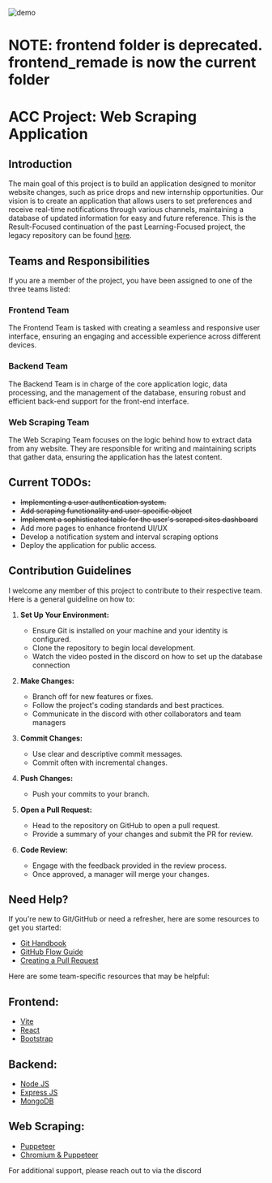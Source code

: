 
![demo]([https://github.com/aggie-coding-club/Web-Scraping-Application/assets/59489624/3bc5ad47-51fa-479b-ae8a-33f1d438dc9f](https://cdn.discordapp.com/attachments/1154973080297410565/1209012250300645476/chrome_FNVAOpK9ex.mp4?ex=65e55f66&is=65d2ea66&hm=94013f66f465f88345795f2dc0b72c339a8c872eb10d55895c8b3413c4c7287b&))

# NOTE: frontend folder is deprecated. frontend_remade is now the current folder

# ACC Project: Web Scraping Application

## Introduction

The main goal of this project is to build an application designed to monitor website changes, such as price drops and new internship opportunities. Our vision is to create an application that allows users to set preferences and receive real-time notifications through various channels, maintaining a database of updated information for easy and future reference. This is the Result-Focused continuation of the past Learning-Focused project, the legacy repository can be found [here](https://github.com/Beketovian/wsapp).


## Teams and Responsibilities
If you are a member of the project, you have been assigned to one of the three teams listed:

### Frontend Team
The Frontend Team is tasked with creating a seamless and responsive user interface, ensuring an engaging and accessible experience across different devices.

### Backend Team
The Backend Team is in charge of the core application logic, data processing, and the management of the database, ensuring robust and efficient back-end support for the front-end interface.

### Web Scraping Team
The Web Scraping Team focuses on the logic behind how to extract data from any website. They are responsible for writing and maintaining scripts that gather data, ensuring the application has the latest content.


## Current TODOs:

- ~~Implementing a user authentication system.~~
- ~~Add scraping functionality and user-specific object~~
- ~~Implement a sophisticated table for the user's scraped sites dashboard~~
- Add more pages to enhance frontend UI/UX
- Develop a notification system and interval scraping options
- Deploy the application for public access.


## Contribution Guidelines

I welcome any member of this project to contribute to their respective team. Here is a general guideline on how to:

1. **Set Up Your Environment:**
   - Ensure Git is installed on your machine and your identity is configured.
   - Clone the repository to begin local development.
   - Watch the video posted in the discord on how to set up the database connection

2. **Make Changes:**
   - Branch off for new features or fixes.
   - Follow the project's coding standards and best practices.
   - Communicate in the discord with other collaborators and team managers

3. **Commit Changes:**
   - Use clear and descriptive commit messages.
   - Commit often with incremental changes.

4. **Push Changes:**
   - Push your commits to your branch.

5. **Open a Pull Request:**
   - Head to the repository on GitHub to open a pull request.
   - Provide a summary of your changes and submit the PR for review.

6. **Code Review:**
   - Engage with the feedback provided in the review process.
   - Once approved, a manager will merge your changes.

## Need Help?

If you're new to Git/GitHub or need a refresher, here are some resources to get you started:

- [Git Handbook](https://guides.github.com/introduction/git-handbook/)
- [GitHub Flow Guide](https://guides.github.com/introduction/flow/)
- [Creating a Pull Request](https://docs.github.com/en/github/collaborating-with-issues-and-pull-requests/creating-a-pull-request)

Here are some team-specific resources that may be helpful:

## Frontend:
- [Vite](https://vitejs.dev/guide)
- [React](https://react.dev/learn)
- [Bootstrap](https://react-bootstrap.netlify.app/docs/components/accordion)

## Backend:
- [Node JS](https://nodejs.org/en/learn)
- [Express JS](https://expressjs.com/)
- [MongoDB](https://www.mongodb.com/docs/manual/)

## Web Scraping:
- [Puppeteer](https://pptr.dev/)
- [Chromium & Puppeteer](https://medium.com/@devinred/introduction-to-scraping-and-automation-fed81d5944cf)


For additional support, please reach out to via the discord
